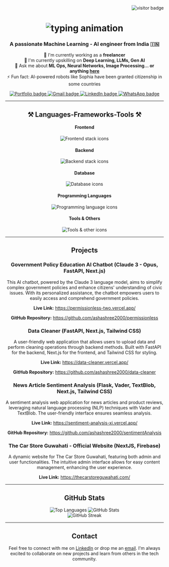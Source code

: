 <div align="center">
  

<img src="https://visitor-badge.laobi.icu/badge?page_id=ashashree2000.ashashree2000" alt="visitor badge" align="right"/>
 </br>
 <h1>
   <img src="https://readme-typing-svg.herokuapp.com/?font=Righteous&size=35&center=true&vCenter=true&width=500&height=70&duration=4000&lines=Hi+There!+👋;+I'm+Ashashree+Sarma!;" alt="typing animation"/>
 </h1>
 
 <h3>A passionate Machine Learning - AI engineer from India 🇮🇳</h3>

 <p>🔭 I'm currently working as a <strong>freelancer</strong><br/>
 🌱 I'm currently upskilling on <strong>Deep Learning, LLMs, Gen AI</strong><br/>
 💬 Ask me about <strong>ML Ops, Neural Networks, Image Processing... or anything <a href="https://www.linkedin.com/in/ashashree17321/">here</a></strong><br/>
 ⚡ Fun fact: AI-powered robots like Sophia have been granted citizenship in some countries</p>
 
<div>
 <a href="https://new-portfolio-inky-eight.vercel.app/" target="_blank">
   <img src="https://img.shields.io/badge/Portfolio-FF5722?style=for-the-badge&logo=todoist&logoColor=white" alt="Portfolio badge"/>
 </a>
 <a href="mailto:jyotirmoypathak.37@gmail.com">
   <img src="https://img.shields.io/badge/Gmail-333333?style=for-the-badge&logo=gmail&logoColor=red" alt="Gmail badge"/>
 </a>
 <a href="https://linkedin.com/in/ashashree2000" target="_blank">
   <img src="https://img.shields.io/badge/LinkedIn-0077B5?style=for-the-badge&logo=linkedin&logoColor=white" alt="LinkedIn badge"/>
 </a>
 <a href="https://api.whatsapp.com/send?phone=7002579048" target="_blank">
   <img src="https://img.shields.io/badge/WhatsApp-25D366?style=for-the-badge&logo=whatsapp&logoColor=white" alt="WhatsApp badge"/>
 </a>
</div>


 <hr/>

 <h2>⚒️ Languages-Frameworks-Tools ⚒️</h2>

<div>
 <!-- Frontend -->
 <h4>Frontend</h4>
 <img src="https://skillicons.dev/icons?i=next,react,tailwind,mui,html,css" alt="Frontend stack icons"/>

 <!-- Backend -->
 <h4>Backend</h4>
 <img src="https://skillicons.dev/icons?i=fastapi,flask,nodejs,express" alt="Backend stack icons"/>

 <!-- Database -->
 <h4>Database</h4>
 <img src="https://skillicons.dev/icons?i=mongodb,mysql,firebase" alt="Database icons"/>

 <!-- Programming Languages -->
 <h4>Programming Languages</h4>
 <img src="https://skillicons.dev/icons?i=javascript,typescript,python" alt="Programming language icons"/>

 <!-- Tools & Others -->
 <h4>Tools & Others</h4>
 <img src="https://skillicons.dev/icons?i=vscode,github,git,docker" alt="Tools & other icons"/>
</div>



 <hr/>

 <h2>Projects</h2>

 <div>
   <h3>Government Policy Education AI Chatbot (Claude 3 - Opus, FastAPI, Next.js)</h3>
   <p>This AI chatbot, powered by the Claude 3 language model, aims to simplify complex government policies and enhance citizens' understanding of civic issues. With its personalized assistance, the chatbot empowers users to easily access and comprehend government policies.</p>
   <p><strong>Live Link:</strong> <a href="https://permissionless-two.vercel.app/">https://permissionless-two.vercel.app/</a></p>
   <p><strong>GitHub Repository:</strong> <a href="https://github.com/ashashree2000/permissionless">https://github.com/ashashree2000/permissionless</a></p>
 </div>

 <div>
   <h3>Data Cleaner (FastAPI, Next.js, Tailwind CSS)</h3>
   <p>A user-friendly web application that allows users to upload data and perform cleaning operations through backend methods. Built with FastAPI for the backend, Next.js for the frontend, and Tailwind CSS for styling.</p>
   <p><strong>Live Link:</strong> <a href="https://data-cleaner.vercel.app/">https://data-cleaner.vercel.app/</a></p>
   <p><strong>GitHub Repository:</strong> <a href="https://github.com/ashashree2000/data-cleaner">https://github.com/ashashree2000/data-cleaner</a></p>
 </div>

 <div>
   <h3>News Article Sentiment Analysis (Flask, Vader, TextBlob, Next.js, Tailwind CSS)</h3>
   <p>A sentiment analysis web application for news articles and product reviews, leveraging natural language processing (NLP) techniques with Vader and TextBlob. The user-friendly interface ensures seamless analysis.</p>
   <p><strong>Live Link:</strong> <a href="https://sentiment-analysis-xi.vercel.app/">https://sentiment-analysis-xi.vercel.app/</a></p>
   <p><strong>GitHub Repository:</strong> <a href="https://github.com/ashashree2000/sentimentAnalysis">https://github.com/ashashree2000/sentimentAnalysis</a></p>
 </div>

 <div>
   <h3>The Car Store Guwahati - Official Website (NextJS, Firebase)</h3>
   <p>A dynamic website for The Car Store Guwahati, featuring both admin and user functionalities. The intuitive admin interface allows for easy content management, enhancing the user experience.</p>
   <p><strong>Live Link:</strong> <a href="https://thecarstoreguwahati.com/">https://thecarstoreguwahati.com/</a></p>
 </div>

 <hr/>

 <h2>GitHub Stats</h2>

 <div>
   <img src="https://github-readme-stats.vercel.app/api/top-langs?username=ashashree2000&show_icons=true&locale=en&layout=compact" alt="Top Languages"/>
   <img src="https://github-readme-stats.vercel.app/api?username=ashashree2000&show_icons=true&locale=en" alt="GitHub Stats"/>
 </div>

 <div>
   <img src="https://github-readme-streak-stats.herokuapp.com/?user=ashashree2000&" alt="GitHub Streak"/>
 </div>

 <hr/>

 <h2>Contact</h2>

 <p>Feel free to connect with me on <a href="https://www.linkedin.com/in/ashashree2000/">LinkedIn</a> or drop me an <a href="mailto:jyotirmoypathak.37@gmail.com">email</a>. I'm always excited to collaborate on new projects and learn from others in the tech community.</p>
 </div>
